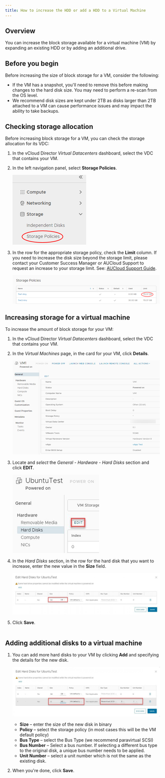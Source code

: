 ```yaml
---
title: How to increase the HDD or add a HDD to a Virtual Machine
---
```


## Overview

You can increase the block storage available for a virtual machine (VM) by expanding an existing HDD or by adding an additional drive.

## Before you begin

Before increasing the size of block storage for a VM, consider the following:

-   If the VM has a snapshot, you'll need to remove this before making changes to the hard disk size. You may need to perform a re-scan from the OS level.
-   We recommend disk sizes are kept under 2TB as disks larger than 2TB attached to a VM can cause performance issues and may impact the ability to take backups.

## Checking storage allocation

Before increasing block storage for a VM, you can check the storage allocation for its VDC:

1. In the vCloud Director _Virtual Datacenters_ dashboard, select the VDC that contains your VM.

1. In the left navigation panel, select **Storage Policies**.

    ![Storage Policies](./assets/nav_storage_policies.png)

1. In the row for the appropriate storage policy, check the **Limit** column. If you need to increase the disk size beyond the storage limit, please contact your Customer Success Manager or AUCloud Support to request an increase to your storage limit. See: [AUCloud Support Guide](todo).

    ![Storage Policy Limit](./assets/storage_policy_limit.png)

## Increasing storage for a virtual machine

To increase the amount of block storage for your VM:

1. In the vCloud Director _Virtual Datacenters_ dashboard, select the VDC that contains your VM.

1. In the _Virtual Machines_ page, in the card for your VM, click **Details**.

    ![VM details](./assets/vm_details.png)

1. Locate and _select_ the _General - Hardware -_ _Hard Disks_ section and click **EDIT**.

    ![Disk Edit](./assets/general_hardware_disk_edit.jpg)

1. In the _Hard Disks_ section, in the row for the hard disk that you want to increase, enter the new value in the **Size** field.

    ![Disk Edit](./assets/edit_hard_disks.jpg)

1. Click **Save**.  
 

## Adding additional disks to a virtual machine

1. You can add more hard disks to your VM by clicking **Add** and specifying the details for the new disk.

    ![Disk Edit](./assets/edit_hard_disks_detail.jpg)

    -   **Size** – enter the size of the new disk in binary
    -   **Policy** – select the storage policy (in most cases this will be the VM default policy)
    -   **Bus Type** – select the Bus Type (we recommend paravirtual SCSI)
    -   **Bus Number** – Select a bus number. If selecting a different bus type to the original disk, a unique bus number needs to be applied.
    -   **Unit Number** – select a unit number which is not the same as the existing disk.

1. When you're done, click **Save**.  